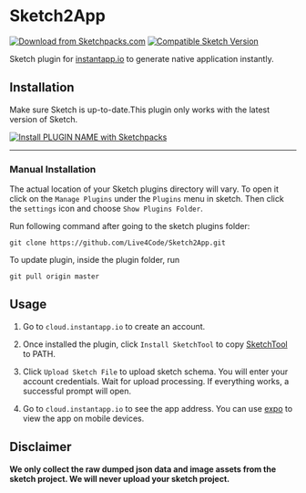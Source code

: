 # Sketch2App
[![Download from Sketchpacks.com](https://badges.sketchpacks.com/plugins/instantapp.io.sketch2app/version.svg)](https://api.sketchpacks.com/v1/plugins/instantapp.io.sketch2app/download) [![Compatible Sketch Version](https://badges.sketchpacks.com/plugins/instantapp.io.sketch2app/compatibility.svg)](https://sketchpacks.com/Live4Code/Sketch2App)

Sketch plugin for [instantapp.io](https://cloud.instantapp.io) to generate native application instantly.

## Installation

Make sure Sketch is up-to-date.This plugin only works with the latest version of Sketch.

[![Install PLUGIN NAME with Sketchpacks](http://sketchpacks-com.s3.amazonaws.com/assets/badges/sketchpacks-badge-install.png "Install Sketch2App with Sketchpacks")](https://sketchpacks.com/Live4Code/Sketch2App/install)

---

### Manual Installation

The actual location of your Sketch plugins directory will vary. To open it click on the `Manage Plugins` under the `Plugins` menu in sketch. Then click the `settings` icon and choose `Show Plugins Folder`.

Run following command after going to the sketch plugins folder:

`git clone https://github.com/Live4Code/Sketch2App.git`

To update plugin, inside the plugin folder, run

`git pull origin master`

## Usage

1. Go to `cloud.instantapp.io` to create an account.

2. Once installed the plugin, click `Install SketchTool` to copy [SketchTool](https://www.sketchapp.com/tool/) to PATH.

3. Click `Upload Sketch File` to upload sketch schema. You will enter your account credentials. Wait for upload processing. If everything works, a successful prompt will open.

4. Go to `cloud.instantapp.io` to see the app address. You can use [expo](https://expo.io/) to view the app on mobile devices.

## Disclaimer

**We only collect the raw dumped json data and image assets from the sketch project. We will never upload your sketch project.**
